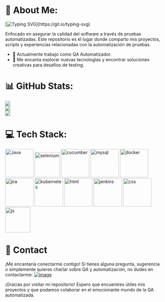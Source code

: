 # 💫 About Me:

[![Typing SVG](https://readme-typing-svg.herokuapp.com?font=Architects+Daughter&color=7AF79A&size=30&lines=Hey!+Soy+YeisonCordoba!;Soy+un+QA+Automatizado...)](https://git.io/typing-svg)

Enfocado en asegurar la calidad del software a través de pruebas automatizadas. Este repositorio es el lugar donde comparto mis proyectos, scripts y experiencias relacionadas con la automatización de pruebas.
- 💼 Actualmente trabajo como QA Automatizador.
- 🚀 Me encanta explorar nuevas tecnologías y encontrar soluciones creativas para desafíos de testing.

 # 📊 GitHub Stats:
![](https://github-readme-stats.vercel.app/api?username=yapcc00&theme=dark&hide_border=false&include_all_commits=false&count_private=false)<br/>
![](https://github-readme-streak-stats.herokuapp.com/?user=yapcc00&theme=dark&hide_border=false)<br/>
![](https://github-readme-stats.vercel.app/api/top-langs/?username=yapcc00&theme=dark&hide_border=false&include_all_commits=false&count_private=false&layout=compact)




# 💻 Tech Stack:
<img aling="left" alt="Java" width="90px" style="padding-right10px:" src="https://cdn.jsdelivr.net/gh/devicons/devicon/icons/java/java-original-wordmark.svg" /> <img aling="left" alt="selenium" width="80px" style="padding-right10px:" src="https://cdn.jsdelivr.net/gh/devicons/devicon/icons/selenium/selenium-original.svg"  />
<img aling="left" alt="cucumber" width="90px" style="padding-right10px:" src="https://cdn.jsdelivr.net/gh/devicons/devicon/icons/cucumber/cucumber-plain-wordmark.svg"  />
<img aling="left" alt="mysql" width="90px" style="padding-right10px:"  src="https://cdn.jsdelivr.net/gh/devicons/devicon/icons/mysql/mysql-original-wordmark.svg"  />
<img aling="left" alt="docker" width="90px" style="padding-right10px:"  src="https://cdn.jsdelivr.net/gh/devicons/devicon/icons/docker/docker-original-wordmark.svg" />
<img aling="left" alt="jira" width="90px" style="padding-right10px:"  src="https://cdn.jsdelivr.net/gh/devicons/devicon/icons/jira/jira-original-wordmark.svg" />
<img aling="left" alt="kubernetes" width="90px" style="padding-right10px:"  src="https://cdn.jsdelivr.net/gh/devicons/devicon/icons/kubernetes/kubernetes-plain-wordmark.svg" />
<img aling="left" alt="html" width="90px" style="padding-right10px:"  src="https://cdn.jsdelivr.net/gh/devicons/devicon/icons/html5/html5-original-wordmark.svg"  />
<img aling="left" alt="jenkins" width="90px" style="padding-right10px:"  src="https://cdn.jsdelivr.net/gh/devicons/devicon/icons/jenkins/jenkins-original.svg"  />
<img aling="left" alt="css" width="90px" style="padding-right10px:"  src="https://cdn.jsdelivr.net/gh/devicons/devicon/icons/css3/css3-original-wordmark.svg"  />
<img aling="left" alt="js" width="80px" style="padding-right10px:"  src="https://cdn.jsdelivr.net/gh/devicons/devicon/icons/javascript/javascript-original.svg" />

          


# 📱 Contact
¡Me encantaría conectarme contigo! Si tienes alguna pregunta, sugerencia o simplemente quieres charlar sobre QA y automatización, no dudes en contactarme:
[![image](https://img.shields.io/badge/LinkedIn-0077B5?style=for-the-badge&logo=linkedin&logoColor=white)](https://www.linkedin.com/in/yeison-andres-parra-cordoba-b99487206/)



¡Gracias por visitar mi repositorio! Espero que encuentres útiles mis proyectos y que podamos colaborar en el emocionante mundo de la QA automatizada.
